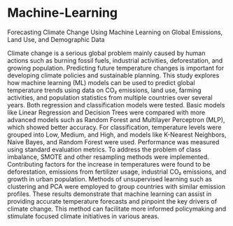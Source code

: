 # Machine-Learning
 Forecasting Climate Change Using Machine Learning on  Global Emissions, Land Use, and Demographic Data

 Climate change is a serious global problem mainly caused by human actions such as burning fossil fuels, industrial activities, deforestation, and growing population. Predicting future temperature changes is important for developing climate policies and sustainable planning. This study explores how machine learning (ML) models can be used to predict global temperature trends using data on CO₂ emissions, land use, farming activities, and population statistics from multiple countries over several years.
Both regression and classification models were tested. Basic models like Linear Regression and Decision Trees were compared with more advanced models such as Random Forest and Multilayer Perceptron (MLP), which showed better accuracy. For classification, temperature levels were grouped into Low, Medium, and High, and models like K-Nearest Neighbors, Naive Bayes, and Random Forest were used. Performance was measured using standard evaluation metrics.
To address the problem of class imbalance, SMOTE and other resampling methods were implemented. Contributing factors for the increase in temperatures were found to be deforestation, emissions from fertilizer usage, industrial CO₂ emissions, and growth in urban population. Methods of unsupervised learning such as clustering and PCA were employed to group countries with similar emission profiles.
These results demonstrate that machine learning can assist in providing accurate temperature forecasts and pinpoint the key drivers of climate change. This method can facilitate more informed policymaking and stimulate focused climate initiatives in various areas.
